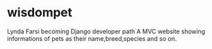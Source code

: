 # wisdompet
Lynda Farsi becoming Django developer path 
A MVC website showing informations of pets as their name,breed,species and so on.
